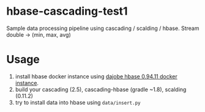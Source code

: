 hbase-cascading-test1
=====================

Sample data processing pipeline using cascading / scalding / hbase. Stream double -> (min, max, avg)

Usage
=====

1. install hbase docker instance using [dajobe hbase 0.94.11 docker instance](https://github.com/dajobe/hbase-docker).
2. build your cascading (2.5), cascading-hbase (gradle ~1.8), scalding (0.11.2)
3. try to install data into hbase using `data/insert.py`
